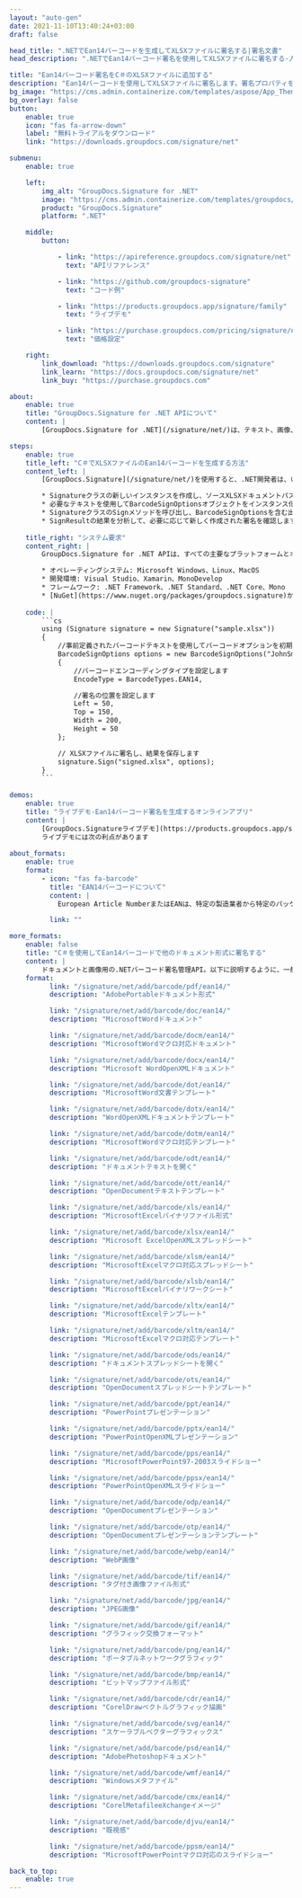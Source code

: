 ```yaml
---
layout: "auto-gen"
date: 2021-11-10T13:40:24+03:00
draft: false

head_title: ".NETでEan14バーコードを生成してXLSXファイルに署名する|署名文書"
head_description: ".NETでEan14バーコード署名を使用してXLSXファイルに署名する-人気のあるビジネスドキュメントや画像ファイル形式にバーコードを追加します."

title: "Ean14バーコード署名をC＃のXLSXファイルに追加する"
description: "Ean14バーコードを使用してXLSXファイルに署名します。署名プロパティを操作し、ニーズに合ったドキュメント内で高度な署名オプションを設定します."
bg_image: "https://cms.admin.containerize.com/templates/aspose/App_Themes/V3/images/bg/header1.png"
bg_overlay: false
button:
    enable: true
    icon: "fas fa-arrow-down"
    label: "無料トライアルをダウンロード"
    link: "https://downloads.groupdocs.com/signature/net"

submenu:
    enable: true

    left:
        img_alt: "GroupDocs.Signature for .NET"
        image: "https://cms.admin.containerize.com/templates/groupdocs/images/product-logos/90x90-noborder/groupdocs-signature-net.png"
        product: "GroupDocs.Signature"
        platform: ".NET"

    middle:
        button:

            - link: "https://apireference.groupdocs.com/signature/net"
              text: "APIリファレンス"

            - link: "https://github.com/groupdocs-signature"
              text: "コード例"

            - link: "https://products.groupdocs.app/signature/family"
              text: "ライブデモ"

            - link: "https://purchase.groupdocs.com/pricing/signature/net"
              text: "価格設定"

    right:
        link_download: "https://downloads.groupdocs.com/signature"
        link_learn: "https://docs.groupdocs.com/signature/net"
        link_buy: "https://purchase.groupdocs.com"

about:
    enable: true
    title: "GroupDocs.Signature for .NET APIについて"
    content: |
        [GroupDocs.Signature for .NET](/signature/net/)は、テキスト、画像、バーコード、スタンプ、フォームフィールド、QRコード、メタデータなどのさまざまな署名タイプを使用してデジタルドキュメントに電子署名するネイティブ.NETAPIです。ユーザーは、PDF、Microsoft Word、Excelワークシート、PowerPointプレゼンテーション、Adobe Photoshop、メタファイル、および画像ファイル形式内のデジタル署名を追加、編集、検証、削除、および検索でき、必要に応じて署名プロパティをカスタマイズするための追加サポートがあります。

steps:
    enable: true
    title_left: "C＃でXLSXファイルのEan14バーコードを生成する方法"
    content_left: |
        [GroupDocs.Signature](/signature/net/)を使用すると、.NET開発者は、いくつかの簡単な手順を実行することで、アプリケーション内のXLSXファイルにEan14バーコードを簡単に追加できます。

        * Signatureクラスの新しいインスタンスを作成し、ソースXLSXドキュメントパスをコンストラクターパラメーターとして渡します。
        * 必要なテキストを使用してBarcodeSignOptionsオブジェクトをインスタンス化し、EncodeTypeプロパティをEAN14に設定します。
        * SignatureクラスのSignメソッドを呼び出し、BarcodeSignOptionsを含む出力XLSXファイル名を渡します。
        * SignResultの結果を分析して、必要に応じて新しく作成された署名を確認します。
        
    title_right: "システム要求"
    content_right: |
        GroupDocs.Signature for .NET APIは、すべての主要なプラットフォームとオペレーティングシステムでサポートされています。以下のコードを実行する前に、システムに次の前提条件がインストールされていることを確認してください。

        * オペレーティングシステム: Microsoft Windows、Linux、MacOS
        * 開発環境: Visual Studio、Xamarin、MonoDevelop
        * フレームワーク: .NET Framework、.NET Standard、.NET Core、Mono
        * [NuGet](https://www.nuget.org/packages/groupdocs.signature)からGroupDocs.Signaturefor.NETの最新バージョンをダウンロードします
        
    code: |
        ```cs
        using (Signature signature = new Signature("sample.xlsx"))
        {
            //事前定義されたバーコードテキストを使用してバーコードオプションを初期化します
            BarcodeSignOptions options = new BarcodeSignOptions("JohnSmith")
            {
                //バーコードエンコーディングタイプを設定します
                EncodeType = BarcodeTypes.EAN14,

                //署名の位置を設定します
                Left = 50,
                Top = 150,
                Width = 200,
                Height = 50
            };

            // XLSXファイルに署名し、結果を保存します 
            signature.Sign("signed.xlsx", options);
        }
        ```
        
demos:
    enable: true
    title: "ライブデモ-Ean14バーコード署名を生成するオンラインアプリ"
    content: |
        [GroupDocs.Signatureライブデモ](https://products.groupdocs.app/signature/family)サイトにアクセスして、今すぐXLSXファイルにEan14バーコードを追加してください。  
        ライブデモには次の利点があります
        
about_formats:
    enable: true
    format:
        - icon: "fas fa-barcode"
          title: "EAN14バーコードについて"
          content: |
            European Article NumberまたはEANは、特定の製造業者から特定のパッケージ構成で特定の小売製品タイプを識別するために世界貿易で使用されるバーコード記号と番号付けシステムを説明する標準です。

          link: ""

more_formats:
    enable: false
    title: "C＃を使用してEan14バーコードで他のドキュメント形式に署名する"
    content: |
        ドキュメントと画像用の.NETバーコード署名管理API。以下に説明するように、一般的なファイル形式のいくつかにバーコード署名を追加します。
    format: 
          link: "/signature/net/add/barcode/pdf/ean14/"
          description: "AdobePortableドキュメント形式"

          link: "/signature/net/add/barcode/doc/ean14/"
          description: "MicrosoftWordドキュメント"

          link: "/signature/net/add/barcode/docm/ean14/"
          description: "MicrosoftWordマクロ対応ドキュメント"

          link: "/signature/net/add/barcode/docx/ean14/"
          description: "Microsoft WordOpenXMLドキュメント"

          link: "/signature/net/add/barcode/dot/ean14/"
          description: "MicrosoftWord文書テンプレート"

          link: "/signature/net/add/barcode/dotx/ean14/"
          description: "WordOpenXMLドキュメントテンプレート"

          link: "/signature/net/add/barcode/dotm/ean14/"
          description: "MicrosoftWordマクロ対応テンプレート"       

          link: "/signature/net/add/barcode/odt/ean14/"
          description: "ドキュメントテキストを開く"

          link: "/signature/net/add/barcode/ott/ean14/"
          description: "OpenDocumentテキストテンプレート"

          link: "/signature/net/add/barcode/xls/ean14/"
          description: "MicrosoftExcelバイナリファイル形式"

          link: "/signature/net/add/barcode/xlsx/ean14/"
          description: "Microsoft ExcelOpenXMLスプレッドシート"

          link: "/signature/net/add/barcode/xlsm/ean14/"
          description: "MicrosoftExcelマクロ対応スプレッドシート"

          link: "/signature/net/add/barcode/xlsb/ean14/"
          description: "MicrosoftExcelバイナリワークシート"

          link: "/signature/net/add/barcode/xltx/ean14/"
          description: "MicrosoftExcelテンプレート"

          link: "/signature/net/add/barcode/xltm/ean14/"
          description: "MicrosoftExcelマクロ対応テンプレート"

          link: "/signature/net/add/barcode/ods/ean14/"
          description: "ドキュメントスプレッドシートを開く"

          link: "/signature/net/add/barcode/ots/ean14/"
          description: "OpenDocumentスプレッドシートテンプレート"

          link: "/signature/net/add/barcode/ppt/ean14/"
          description: "PowerPointプレゼンテーション"

          link: "/signature/net/add/barcode/pptx/ean14/"
          description: "PowerPointOpenXMLプレゼンテーション"

          link: "/signature/net/add/barcode/pps/ean14/"
          description: "MicrosoftPowerPoint97-2003スライドショー"

          link: "/signature/net/add/barcode/ppsx/ean14/"
          description: "PowerPointOpenXMLスライドショー"                              

          link: "/signature/net/add/barcode/odp/ean14/"
          description: "OpenDocumentプレゼンテーション"

          link: "/signature/net/add/barcode/otp/ean14/"
          description: "OpenDocumentプレゼンテーションテンプレート"

          link: "/signature/net/add/barcode/webp/ean14/"
          description: "WebP画像"

          link: "/signature/net/add/barcode/tif/ean14/"
          description: "タグ付き画像ファイル形式"

          link: "/signature/net/add/barcode/jpg/ean14/"
          description: "JPEG画像"

          link: "/signature/net/add/barcode/gif/ean14/"
          description: "グラフィック交換フォーマット"

          link: "/signature/net/add/barcode/png/ean14/"
          description: "ポータブルネットワークグラフィック"

          link: "/signature/net/add/barcode/bmp/ean14/"
          description: "ビットマップファイル形式"

          link: "/signature/net/add/barcode/cdr/ean14/"
          description: "CorelDrawベクトルグラフィック描画"

          link: "/signature/net/add/barcode/svg/ean14/"
          description: "スケーラブルベクターグラフィックス"

          link: "/signature/net/add/barcode/psd/ean14/"
          description: "AdobePhotoshopドキュメント"

          link: "/signature/net/add/barcode/wmf/ean14/"
          description: "Windowsメタファイル"        

          link: "/signature/net/add/barcode/cmx/ean14/"
          description: "CorelMetafileeXchangeイメージ"

          link: "/signature/net/add/barcode/djvu/ean14/"
          description: "既視感"

          link: "/signature/net/add/barcode/ppsm/ean14/"
          description: "MicrosoftPowerPointマクロ対応のスライドショー"

back_to_top:
    enable: true
---
```

